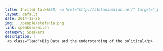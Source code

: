 ```yaml
---
title: Invited talk&#58; <a href="http://stefaniamilan.net/" target="_blank">Stefania Milan</a>
layout: default
date: 2014-12-26
img: ../people/stefania.png
link: speakers/milan
category: Speakers
description: |
 <p class="lead">Big Data and the understanding of the political</p>
---
```

